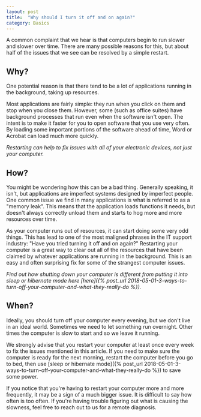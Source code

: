 ```yaml
---
layout: post
title:  "Why should I turn it off and on again?"
category: Basics
---
```


A common complaint that we hear is that computers begin to run slower and slower over time. There are many possible reasons for this, but about half of the issues that we see can be resolved by a simple restart.

## Why?

One potential reason is that there tend to be a lot of applications running in the background, taking up resources.

Most applications are fairly simple: they run when you click on them and stop when you close them. However, some (such as office suites) have background processes that run even when the software isn't open. The intent is to make it faster for you to open software that you use very often. By loading some important portions of the software ahead of time, Word or Acrobat can load much more quickly.

*Restarting can help to fix issues with all of your electronic devices, not just your computer.*

## How?

You might be wondering how this can be a bad thing. Generally speaking, it isn't, but applications are imperfect systems designed by imperfect people. One common issue we find in many applications is what is referred to as a "memory leak". This means that the application loads functions it needs, but doesn't always correctly unload them and starts to hog more and more resources over time.

As your computer runs out of resources, it can start doing some very odd things. This has lead to one of the most maligned phrases in the IT support industry: "Have you tried turning it off and on again?" Restarting your computer is a great way to clear out all of the resources that have been claimed by whatever applications are running in the background. This is an easy and often surprising fix for some of the strangest computer issues.

*Find out how shutting down your computer is different from putting it into sleep or hibernate mode here [here]({% post_url 2018-05-01-3-ways-to-turn-off-your-computer-and-what-they-really-do %}).*

## When?

Ideally, you should turn off your computer every evening, but we don't live in an ideal world. Sometimes we need to let something run overnight. Other times the computer is slow to start and so we leave it running.

We strongly advise that you restart your computer at least once every week to fix the issues mentioned in this article. If you need to make sure the computer is ready for the next morning, restart the computer before you go to bed, then use [sleep or hibernate mode]({% post_url 2018-05-01-3-ways-to-turn-off-your-computer-and-what-they-really-do %}) to save some power.

If you notice that you're having to restart your computer more  and more frequently, it may be a sign of a much bigger issue. It is difficult to say how often is too often. If you're having trouble figuring out what is causing the slowness, feel free to reach out to us for a remote diagnosis.